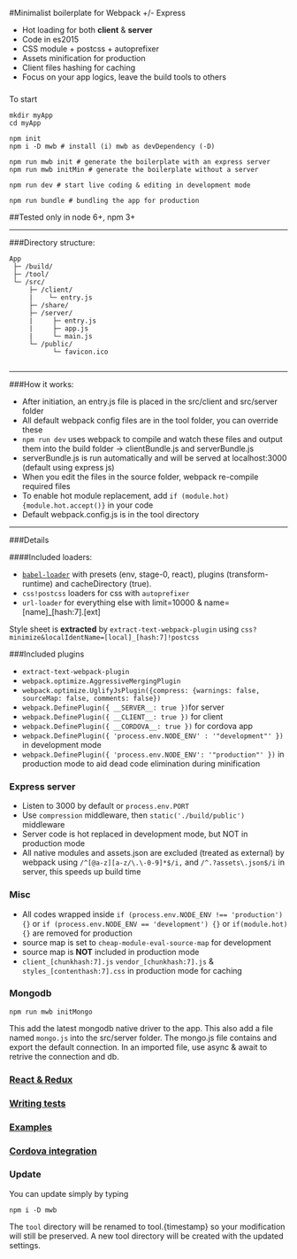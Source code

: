 #Minimalist boilerplate for Webpack +/- Express 

 * Hot loading for both **client** & **server**
 * Code in es2015
 * CSS module + postcss + autoprefixer
 * Assets minification for production
 * Client files hashing for caching
 * Focus on your app logics, leave the build tools to others

### 
  
To start
```shell
mkdir myApp
cd myApp

npm init
npm i -D mwb # install (i) mwb as devDependency (-D)

npm run mwb init # generate the boilerplate with an express server
npm run mwb initMin # generate the boilerplate without a server

npm run dev # start live coding & editing in development mode

npm run bundle # bundling the app for production
```

##Tested only in node 6+, npm 3+

----------
###Directory structure:
```
App
 ├─ /build/
 ├─ /tool/
 └─ /src/ 
     ├─ /client/
     |    └─ entry.js
     ├─ /share/
     ├─ /server/
     |     ├─ entry.js
     |     ├─ app.js 
     |     └─ main.js
     └─ /public/
           └─ favicon.ico


```
---
###How it works:
* After initiation, an entry.js file is placed in the src/client and src/server folder
* All default webpack config files are in the tool folder, you can override these
* `npm run dev` uses webpack to compile and watch these files and output them into the build folder -> clientBundle.js and serverBundle.js
* serverBundle.js is run automatically and will be served at localhost:3000 (default using express js)
* When you edit the files in the source folder, webpack re-compile required files
* To enable hot module replacement, add `if (module.hot) {module.hot.accept()}` in your code
* Default webpack.config.js is in the tool directory

---
###Details

####Included loaders:
* [`babel-loader`](https://github.com/babel/babel-loader) with presets (env, stage-0, react), plugins (transform-runtime) and cacheDirectory (true).
* `css!postcss` loaders for css with `autoprefixer`
* `url-loader` for everything else with limit=10000 & name=[name]_[hash:7].[ext]

Style sheet is **extracted** by `extract-text-webpack-plugin` using `css?minimize&localIdentName=[local]_[hash:7]!postcss` 

###Included plugins
* `extract-text-webpack-plugin`
* `webpack.optimize.AggressiveMergingPlugin`
* `webpack.optimize.UglifyJsPlugin({compress: {warnings: false, sourceMap: false, comments: false})` 
* `webpack.DefinePlugin({ __SERVER__: true })`for server
* `webpack.DefinePlugin({ __CLIENT__: true })` for client
* `webpack.DefinePlugin({ __CORDOVA__: true })` for cordova app
* `webpack.DefinePlugin({ 'process.env.NODE_ENV' : '"development"' })` in development mode
* `webpack.DefinePlugin({ 'process.env.NODE_ENV': '"production"' })` in production mode to aid dead code elimination during minification

### Express server
* Listen to 3000 by default or `process.env.PORT`
* Use `compression` middleware, then `static('./build/public')` middleware
* Server code is hot replaced in development mode, but NOT in production mode
* All native modules and assets.json are excluded (treated as external) by webpack using `/^[@a-z][a-z/\.\-0-9]*$/i,` and `/^.?assets\.json$/i` in server, this speeds up build time


### Misc
* All codes wrapped inside `if (process.env.NODE_ENV !== 'production') {}` or `if (process.env.NODE_ENV == 'development') {}` or `if(module.hot) {}` are removed for production
* source map is set to `cheap-module-eval-source-map` for development
* source map is **NOT** included in production mode
* `client_[chunkhash:7].js` `vendor_[chunkhash:7].js` & `styles_[contenthash:7].css` in production mode for caching


### Mongodb

```shell
npm run mwb initMongo
```
This add the latest mongodb native driver to the app. 
This also add a file named `mongo.js` into the src/server folder.
The mongo.js file contains and export the default connection. 
In an imported file, use async & await to retrive the connection and db. 


### [React & Redux](./doc/react.md)

### [Writing tests](./doc/writingTests.md)

### [Examples](./examples)

### [Cordova integration](./doc/cordova.md)

### Update

You can update simply by typing
```shell 
npm i -D mwb
```
The `tool` directory will be renamed to tool.{timestamp} so your modification will still be preserved. A new tool directory will be created with the updated settings.